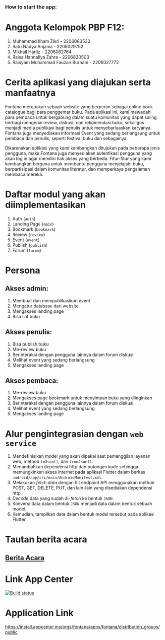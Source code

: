 ### How to start the app:

# Anggota Kelompok PBP F12:

1. Muhammad Ilham Zikri - 2206083533
2. Ratu Nadya Anjania - 2206029752
3. Mikhail Haritz - 2206082764
4. Raisa Hannaliya Zahra - 2206820503
5. Raisyam Muhammad Fauzan Burhani - 2206027772

# Cerita aplikasi yang diajukan serta manfaatnya

Fontana merupakan sebuah website yang berperan sebagai online book catalogue bagi para penggemar buku. Pada aplikasi ini, kami mewadahi para pembaca untuk bergabung dalam suatu komunitas yang dapat saling berbagi mengenai review, diskusi, dan rekomendasi buku, sekaligus menjadi media publikasi bagi penulis untuk menyebarluaskan karyanya. Fontana juga menyediakan informasi Event yang sedang berlangsung untuk pembaca dan penulis, seperti festival buku dan sebagainya.

Dikarenakan aplikasi yang kami kembangkan ditujukan pada beberapa jenis pengguna, maka Fontana juga menyediakan autentikasi pengguna yang akan log in agar memiliki hak akses yang berbeda. Fitur-fitur yang kami kembangkan berguna untuk membantu pengguna menjelajahi buku, berpartisipasi dalam komunitas literatur, dan memperkaya pengalaman membaca mereka.

# Daftar modul yang akan diimplementasikan

1. Auth (`auth`)
2. Landing Page (`main`)
3. Bookmark (`bookmark`)
4. Review (`review`)
5. Event (`event`)
6. Publish (`publish`)
7. Forum (`forum`)

# Persona

## Akses admin:

1. Membuat dan mempublikasikan event
2. Mengatur database dari website
3. Mengakses landing page
4. Bisa liat buku

## Akses penulis:

1. Bisa publish buku
2. Me-review buku
3. Berinteraksi dengan pengguna lainnya dalam forum diskusi
4. Melihat event yang sedang berlangsung
5. Mengakses landing page

## Akses pembaca:

1. Me-review buku
2. Mengakses page bookmark untuk menyimpan buku yang diinginkan
3. Berinteraksi dengan pengguna lainnya dalam forum diskusi
4. Melihat event yang sedang berlangsung
5. Mengakses landing page

# Alur pengintegrasian dengan `web service`

1. Mendefinisikan model yang akan dipakai saat pemanggilan layanan web, method `toJson()`, dan `fromJson()`.
2. Menambahkan dependensi http dan potongan kode sehingga  memungkinkan akses internet pada aplikasi Flutter dalam berkas `android/app/src/main/AndroidManifest.xml`.
3. Melakukan _fetch data_ dengan hit endpoint API menggunakan method POST, GET, DELETE, PUT, dan lain-lain yang disediakan dependensi http.
4. _Decode_ data yang sudah di-_fetch_ ke bentuk `JSON`.
5. Konversi data dalam bentuk `JSON` menjadi data dalam bentuk sebuah model.
6. Kemudian, tampilkan data dalam bentuk model tersebut pada aplikasi Flutter.

# Tautan berita acara
## [Berita Acara](https://ristek.link/BeritaAcaraF12)

# Link App Center
[![Build status](https://build.appcenter.ms/v0.1/apps/0f5e14c8-351b-4a0e-b8b0-0d7e8f0a3053/branches/main/badge)](https://appcenter.ms)

# Application Link
https://install.appcenter.ms/orgs/fontana/apps/fontana/distribution_groups/public
